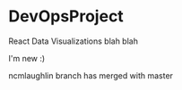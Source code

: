 # DevOpsProject
React Data Visualizations
blah blah

I'm new :)

ncmlaughlin branch has merged with master
